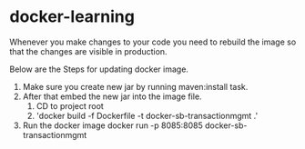 # docker-learning

Whenever you make changes to your code you need to rebuild the image so that the changes are visible in production.

Below are the Steps for updating docker image.

1. Make sure you create new jar by running maven:install task.
2. After that embed the new jar into the image file.
    1. CD to project root
    2. 'docker build -f Dockerfile -t docker-sb-transactionmgmt .'
3. Run the docker image
    docker run -p 8085:8085 docker-sb-transactionmgmt
